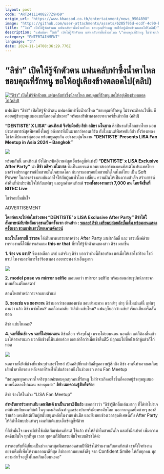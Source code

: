 ```yaml
---
layout: post
code: "ART24111408277Z9H69"
origin_url: "https://www.khaosod.co.th/entertainment/news_9504898"
image: "https://github.com/user-attachments/assets/6285f95d-ecdf-4c90-b368-79ce8498eff8"
title: "“ลิซ่า” เปิดให้รู้จักตัวตน แฟนคลับทำซึ้งน้ำตาไหล ขอบคุณที่รักหนู ขอให้อยู่เคียงข้างตลอดไป(คลิป)"
description: "แฟนมีตฯ “ลิซ่า” เปิดให้รู้จักตัวตน แฟนคลับทำซึ้งน้ำตาไหล \"ขอบคุณที่รักหนู ไม่ว่าจะเกิดอะไรขึ้น ก็คอยอยู่ข้างๆหนูเสมอแบบนี้ตลอดไปนะคะ\" พร้อมเสริฟเพลงลอยทงเวอร์ชั่นต้าวลิซ (คลิป)"
category: "ENTERTAINMENT"
language: "th"
date: 2024-11-14T08:36:29.776Z
---
```


# “ลิซ่า” เปิดให้รู้จักตัวตน แฟนคลับทำซึ้งน้ำตาไหล ขอบคุณที่รักหนู ขอให้อยู่เคียงข้างตลอดไป(คลิป)

[![“ลิซ่า” เปิดให้รู้จักตัวตน แฟนคลับทำซึ้งน้ำตาไหล ขอบคุณที่รักหนู ขอให้อยู่เคียงข้างตลอดไป(คลิป)](https://www.khaosod.co.th/wpapp/uploads/2024/11/852.jpg "“ลิซ่า” เปิดให้รู้จักตัวตน แฟนคลับทำซึ้งน้ำตาไหล ขอบคุณที่รักหนู ขอให้อยู่เคียงข้างตลอดไป(คลิป)")](https://www.khaosod.co.th/wpapp/uploads/2024/11/852.jpg)

แฟนมีตฯ “ลิซ่า” เปิดให้รู้จักตัวตน แฟนคลับทำซึ้งน้ำตาไหล “ขอบคุณที่รักหนู ไม่ว่าจะเกิดอะไรขึ้น ก็คอยอยู่ข้างๆหนูเสมอแบบนี้ตลอดไปนะคะ” พร้อมเสริฟเพลงลอยทงเวอร์ชั่นต้าวลิซ (คลิป)

**“DENTISTE’ X LISA” เดนทิสเต้ จึงจับมือกับ ลิซ่า ลลิษา มโนบาล** ศิลปินระดับโลกชาวไทย มอบประสบการณ์สุดพิเศษยิ่งใหญ่ อลังการที่เป็นมากกว่าคอนเสิร์ต กับโมเมนต์พิเศษกับลิซ่า ทั้งร้องเพลง โชว์สเต็ปแดนซ์สุดฮอต พร้อมพูดคุยกัน อย่างอบอุ่นในงาน **“DENTISTE’ Presents LISA Fan Meetup in Asia 2024 – Bangkok”**

![](https://www.khaosod.co.th/wpapp/uploads/2024/11/DENTISTE-x-LISA-Exclusive-After-Party-3-1.jpg)

พร้อมกันนี้ เดนทิสเต้ ยังได้เนรมิตอีเวนต์สุดเอ็กซ์คลูซีฟแห่งปี **“DENTISTE’ x LISA Exclusive After Party”** นำ **ลิซ่า ลลิษา มโนบาล** ซึ่งเป็นแบรนด์ แอมบาสเดอร์ของเดนทิสเต้ในประเทศไทย มาสร้างปรากฏการณ์ยิ้มสวยมั่นใจสะกดโลก กับการมอบรอยยิ้มสวยมั่นใจสไตล์ไทย เป็น Soft Power ในการสร้างแรงบันดาลใจให้กับผู้คนทั่วโลก เปลี่ยน ความฝันให้เป็นความสำเร็จ สร้างสรรค์ค่ำคืนที่น่าประทับใจให้กับแฟนๆ และลูกค้าเดนทิสเต้ **รวมทั้งสองงานกว่า 7,000 คน โดยจัดขึ้นที่ BITEC Live**

โชว์รอยยิ้มมั่นใจ



ADVERTISEMENT

**โดยก่อนจะไปต่อในช่วงของ “DENTISTE’ x LISA Exclusive After Party” ลิซ่าได้ใ้สัมภาษณ์กับทัพสื่อมวลชนเป็นครั้งแรก อ่านข่าว : [รอเลย! ลิซ่า เตรียมปล่อยอัลบั้มเต็ม พร้อมงานแสดงครั้งแรก ชวนแฟนชาวไทยเคานต์ดาวน์](https://www.khaosod.co.th/entertainment/news_9504487)**

**และในโอกาสนี้ ข่าวสด** ได้เก็บภาพบรรยากาศช่วง After Party มาฝากลิลลี่ และ ชาวบลิ้งค์ด้วย เพราะงานนี้ได้มีการเล่นเกม **this or that** ที่ทำให้รู้จักตัวตนของสาว ลิซ่า มากขึ้น

**1\. ร้อง vs แรป?** ซึ่งเธอเลือก แรป แต่จริงๆ ลิซ่า บอกว่าช่วงนี้ก็ชอบร้อง แต่เมื่อให้เธอโชว์ร้อง โชว์แรป ไหงจบลงที่การโชว์ร้องเพลง ลอยกระทง น่าเอ็นดูมาก

![](https://www.khaosod.co.th/wpapp/uploads/2024/11/DENTISTE-Presents-LISA-Fan-Meetup-in-Asia-2024-3.jpg)

**2\. model pose vs mirror selfie** เธอบอกว่า mirror selfie พร้อมสอนถ่ายรูปหน้ากระจกแบบตัวแม่ร็อคสตาร์

สอนโพสท่าหน้ากระจกแบบตัวแม่



**3\. ของแซ่บ vs ของหวาน** ลิซ่าบอกว่าชอบของแซ่บ ชอบยำมะมวง พวกยำๆ ตำๆ ซึ่งโมเม้นต์นี้ แฟนๆถามว่า แล้ว ลิซ่า แซ่บไหม? เธอก็ถามกลับ ว่าลิซ่า แซ่บไหม? แฟนๆก็บอกว่า แซ่บ! เรียกเสียงกรี๊ดลั่นฮอล

ลิซ่า แซ่บไหมคะ?



**4\. นกที่ตื่นเช้า vs นกที่ไม่ยอมนอน** ลิซ่าเลือก จริงๆทั้งคู่ เพราะไม่ยอมนอน นอนดึก แต่ก็ต้องตื่นเช้ามาให้อาหารแมว บวกกับช่วงนี้บินบ่อยด้วย เธอเล่าอีกว่าเมื่อเช้าตื่นตี5 ปลุกแม่ไปซื้อน้ำเต้าหู้แล้วก็ไก่ทอด

![](https://www.khaosod.co.th/wpapp/uploads/2024/11/DENTISTE-Presents-LISA-Fan-Meetup-in-Asia-2024-2.jpg)

นอกจากนี้ยังมีช่วงที่แฟนๆทำเซอร์ไพรส์ เปิดคลิปที่เหล่าลิลลี่พูดความรู้สึกถึง ลิซ่า งานนี้ทำเอาเธอเกือบเสียน้ำตาอีกรอบ หลังจากที่ร้องไห้ไปแล้วรอบนึงในช่วงแรก ตอน Fan Meetup

“ขอบคุณทุกคนจากใจจริงๆเลยค่ะขอบคุณทุกคนที่รักหนู ไม่ว่าจะเกิดอะไรขึ้นก็คอยอยู่ข้างๆหนูเสมอแบบนี้ตลอดไปนะคะ ขอบคุณค่ะ” **ลิซ่า เผยความรู้สึกทิ้งท้าย**

ลิซ่า ร้องไห้ในช่วง “LISA Fan Meetup”





**สำหรับการร่วมงานกับ เดนทิสเต้ มาเป็นเวลา3ปีแล้ว** เธอกล่าวว่า “ลิซ่ารู้สึกตื่นเต้นมากๆ ที่ได้ทำโปรเจกต์พิเศษกับเดนทิสเต้ ในฐานะผลิตภัณฑ์ ดูแลช่องปากพรีเมียมระดับโลก นอกจากดูแลยิ้มสวยๆ ของลิซ่าแล้ว เดนทิสเต้เป็นผู้สนับสนุนหลักในงานแฟนมีต และยังมอบช่วงเวลาสุดพิเศษนี้กับ After Party ให้ลิซ่าได้พบปะแฟนๆ เดนทิสเต้แบบเอ็กซ์คลูซีฟด้วย

ที่ลิซ่ามั่นใจ เพราะลิซ่าใช้ผลิตภัณฑ์เดนทิสเต้ ใช้แล้ว ทำให้ลิซ่ายิ้มสวยมั่นใจ และยังมีสเปรย์ เพิ่มความสดชื่นมั่นใจ ทุกที่ทุก เวลา ทุกคนก็มียิ้มสวยมั่นใจแบบลิซ่าได้ค่ะ

การตอบรับที่ดีเยี่ยมเป็นช่วงเวลาสุดพิเศษตลอดสามปีที่ลิซ่าได้ร่วมงานกับเดนทิสเต้ เราตั้งใจทำงานอย่างเต็มที่เพื่อให้งานออกมาดีที่สุด ลิซ่าอยากมอบพลังดีๆ จาก Confident Smile ให้กับทุกคน ทุกความสำเร็จอยู่ไม่ไกลเกินเอื้อมนะคะ”

![](https://www.khaosod.co.th/wpapp/uploads/2024/11/DENTISTE-x-LISA-Exclusive-After-Party-4-1.jpg)